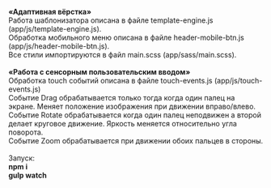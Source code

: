 <b>«Адаптивная вёрстка»</b><br>
Работа шаблонизатора описана в файле template-engine.js (app/js/template-engine.js).<br>
Обработка мобильного меню описана в файле header-mobile-btn.js (app/js/header-mobile-btn.js).<br>
Все стили импортируются в файл main.scss (app/sass/main.scss).<br>
<br>
<b>«Работа с сенсорным пользовательским вводом»</b><br>
Обработка touch событий описана в файле touch-events.js (app/js/touch-events.js)<br>
Событие Drag обрабатывается только тогда когда один палец на экране. Меняет положение изображения при движении вправо/влево.<br>
Событие Rotate обрабатывается когда один палец неподвижен а второй делает круговое движение. Яркость меняется относительно угла поворота.<br>
Событие Zoom обрабатывается при движении обоих пальцев в стороны.<br>
<br>
Запуск:<br>
<b>npm i</b><br>
<b>gulp watch</b><br>
